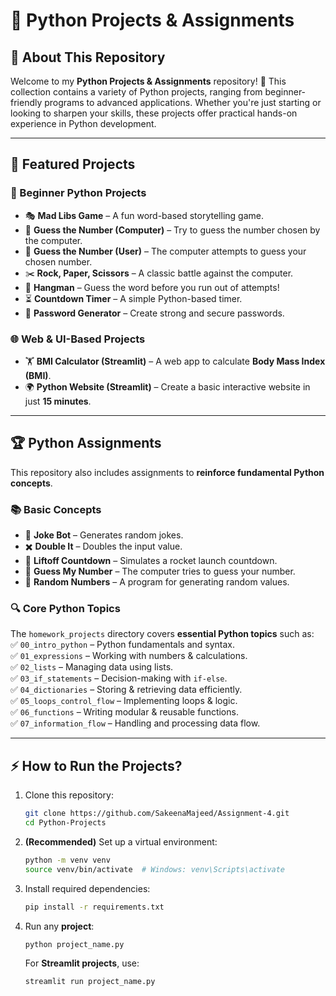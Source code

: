 # 🚀 Python Projects & Assignments  

## 🌟 About This Repository  
Welcome to my **Python Projects & Assignments** repository! 🎯 This collection contains a variety of Python projects, ranging from beginner-friendly programs to advanced applications. Whether you're just starting or looking to sharpen your skills, these projects offer practical hands-on experience in Python development.  

---

## 📌 Featured Projects  

### 🔰 Beginner Python Projects  
- 🎭 **Mad Libs Game** – A fun word-based storytelling game.  
- 🔢 **Guess the Number (Computer)** – Try to guess the number chosen by the computer.  
- 🤖 **Guess the Number (User)** – The computer attempts to guess your chosen number.  
- ✂️ **Rock, Paper, Scissors** – A classic battle against the computer.  
- 📝 **Hangman** – Guess the word before you run out of attempts!  
- ⏳ **Countdown Timer** – A simple Python-based timer.  
- 🔐 **Password Generator** – Create strong and secure passwords.  

### 🌐 Web & UI-Based Projects  
- 🏋️ **BMI Calculator (Streamlit)** – A web app to calculate **Body Mass Index (BMI)**.  
- 🌍 **Python Website (Streamlit)** – Create a basic interactive website in just **15 minutes**.  

---

## 🏆 Python Assignments  
This repository also includes assignments to **reinforce fundamental Python concepts**.  

### 📚 Basic Concepts  
- 🤣 **Joke Bot** – Generates random jokes.  
- ✖️ **Double It** – Doubles the input value.  
- 🚀 **Liftoff Countdown** – Simulates a rocket launch countdown.  
- 🎯 **Guess My Number** – The computer tries to guess your number.  
- 🎲 **Random Numbers** – A program for generating random values.  

### 🔍 Core Python Topics  
The `homework_projects` directory covers **essential Python topics** such as:  
✅ `00_intro_python` – Python fundamentals and syntax.  
✅ `01_expressions` – Working with numbers & calculations.  
✅ `02_lists` – Managing data using lists.  
✅ `03_if_statements` – Decision-making with `if-else`.  
✅ `04_dictionaries` – Storing & retrieving data efficiently.  
✅ `05_loops_control_flow` – Implementing loops & logic.  
✅ `06_functions` – Writing modular & reusable functions.  
✅ `07_information_flow` – Handling and processing data flow.  

---
## ⚡ How to Run the Projects?  
1. Clone this repository:
   
   ```sh  
   git clone https://github.com/SakeenaMajeed/Assignment-4.git
   cd Python-Projects  
   ```  
3. **(Recommended)** Set up a virtual environment:
   
   ```sh  
   python -m venv venv  
   source venv/bin/activate  # Windows: venv\Scripts\activate  
   ```  
4. Install required dependencies:
   
   ```sh  
   pip install -r requirements.txt  
   ```  
5. Run any **project**:
   
   ```sh  
   python project_name.py  
   ```  
   For **Streamlit projects**, use:  
   ```sh  
   streamlit run project_name.py  
   ```  




